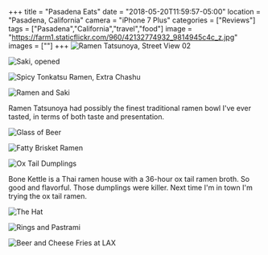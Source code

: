 +++
title = "Pasadena Eats"
date = "2018-05-20T11:59:57-05:00"
location = "Pasadena, California"
camera = "iPhone 7 Plus"
categories = ["Reviews"]
tags = ["Pasadena","California","travel","food"]
image = "https://farm1.staticflickr.com/960/42132774932_9814945c4c_z.jpg"
images = [""]
+++
![Ramen Tatsunoya, Street View 02](https://live.staticflickr.com/963/42234806081_d2a2b1cd1f_o.jpg)
<!--more-->

![Saki, opened](https://live.staticflickr.com/960/42132774932_20a29710d5_o.jpg)

![Spicy Tonkatsu Ramen, Extra Chashu](https://live.staticflickr.com/980/40372258040_a835485ce7_o.jpg)

![Ramen and Saki](https://live.staticflickr.com/947/40372257990_721cbc2286_o.jpg)

Ramen Tatsunoya had possibly the finest traditional ramen bowl I've ever tasted, in terms of both taste and presentation.

![Glass of Beer](https://live.staticflickr.com/964/41440678104_f9971356c1_o.jpg)

![Fatty Brisket Ramen](https://live.staticflickr.com/910/41440678374_03ce7476a6_o.jpg)

![Ox Tail Dumplings](https://live.staticflickr.com/979/41440678304_22902b1d07_o.jpg)

Bone Kettle is a Thai ramen house with a 36-hour ox tail ramen broth. So good and flavorful. Those dumplings were killer. Next time I'm in town I'm trying the ox tail ramen.

![The Hat](https://live.staticflickr.com/943/42132775342_61392a456d_o.jpg)

![Rings and Pastrami](https://live.staticflickr.com/828/42132774662_20f03a300b_o.jpg)

![Beer and Cheese Fries at LAX](https://live.staticflickr.com/943/40427436190_d34c2d3e70_o.jpg)
